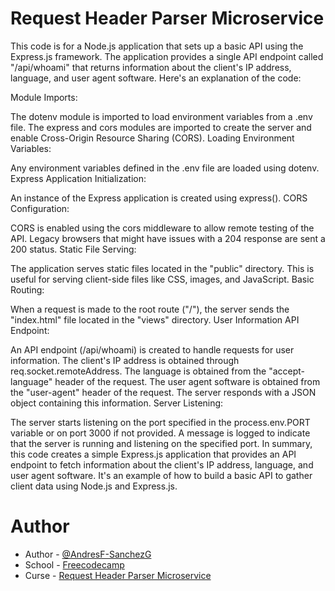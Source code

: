 # Request Header Parser Microservice

This code is for a Node.js application that sets up a basic API using the Express.js framework. The application provides a single API endpoint called "/api/whoami" that returns information about the client's IP address, language, and user agent software. Here's an explanation of the code:

Module Imports:

The dotenv module is imported to load environment variables from a .env file.
The express and cors modules are imported to create the server and enable Cross-Origin Resource Sharing (CORS).
Loading Environment Variables:

Any environment variables defined in the .env file are loaded using dotenv.
Express Application Initialization:

An instance of the Express application is created using express().
CORS Configuration:

CORS is enabled using the cors middleware to allow remote testing of the API.
Legacy browsers that might have issues with a 204 response are sent a 200 status.
Static File Serving:

The application serves static files located in the "public" directory. This is useful for serving client-side files like CSS, images, and JavaScript.
Basic Routing:

When a request is made to the root route ("/"), the server sends the "index.html" file located in the "views" directory.
User Information API Endpoint:

An API endpoint (/api/whoami) is created to handle requests for user information.
The client's IP address is obtained through req.socket.remoteAddress.
The language is obtained from the "accept-language" header of the request.
The user agent software is obtained from the "user-agent" header of the request.
The server responds with a JSON object containing this information.
Server Listening:

The server starts listening on the port specified in the process.env.PORT variable or on port 3000 if not provided.
A message is logged to indicate that the server is running and listening on the specified port.
In summary, this code creates a simple Express.js application that provides an API endpoint to fetch information about the client's IP address, language, and user agent software. It's an example of how to build a basic API to gather client data using Node.js and Express.js.

# Author

- Author - [@AndresF-SanchezG](https://github.com/AndresF-SanchezG)
- School - [Freecodecamp](https://www.freecodecamp.org/)
- Curse - [Request Header Parser Microservice](https://www.freecodecamp.org/learn/back-end-development-and-apis/back-end-development-and-apis-projects/request-header-parser-microservice)






